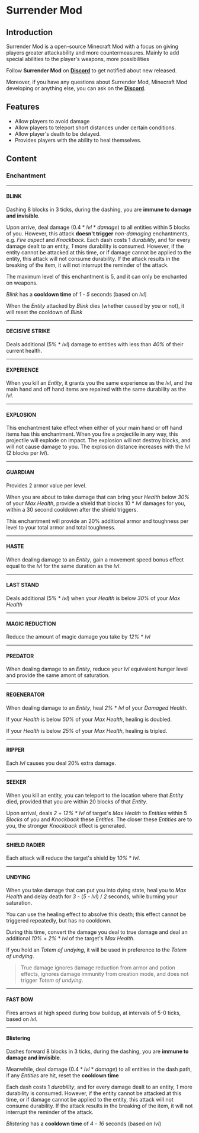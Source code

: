 # Surrender Mod

## Introduction

Surrender Mod is a open-source Minecraft Mod with a focus on giving players greater attackability
and more countermeasures. Mainly to add special abilities to the player's weapons, more possibilities

Follow **Surrender Mod** on **[Discord](https://discord.gg/cgNQPWExqj)** to get notified about new released.

Moreover, if you have any questions about Surrender Mod, Minecraft Mod developing or anything else, you can ask on the **[Discord](https://discord.gg/cgNQPWExqj)**.

## Features

* Allow players to avoid damage
* Allow players to teleport short distances under certain conditions.
* Allow player's death to be delayed.
* Provides players with the ability to heal themselves.

## Content

### Enchantment

___

#### BLINK

Dashing 8 blocks in 3 ticks, during the dashing, you are **immune to damage and invisible**.

Upon arrive, deal damage (0.4 \* *lvl* \* *damage*) to all entities within 5 blocks of you.
However, this attack **doesn't trigger** *non-damaging* enchantments, e.g. *Fire aspect* and *Knockback*.
Each dash costs 1 *durability*, and for every damage dealt to an entity, *1* more durability is consumed.
However, if the entity cannot be attacked at this time, or if damage cannot be applied to the entity, this attack will not consume durability.
If the attack results in the breaking of the item, it will not interrupt the reminder of the attack.

The maximum level of this enchantment is 5, and it can only be enchanted on weapons.

*Blink* has a **cooldown time** of *1* - *5* seconds (based on *lvl*)

When the *Entity* attacked by *Blink* dies (whether caused by you or not), it will reset the cooldown of *Blink*

___

#### DECISIVE STRIKE

Deals additional (5% \* *lvl*) damage to entities with less than *40%* of their current health.

___

#### EXPERIENCE

When you kill an *Entity*, it grants you the same experience as the *lvl*, and the main hand and off hand items are repaired with the same durability as the *lvl*.

___

#### EXPLOSION

This enchantment take effect when either of your main hand or off hand items has this enchantment.
When you fire a projectile in any way, this projectile will explode on impact. The explosion will not destroy blocks, and will not cause damage to you. The explosion distance increases with the *lvl* (2 blocks per *lvl*).

___

#### GUARDIAN

Provides 2 armor value per level.

When you are about to take damage that can bring your *Health* below *30%* of your *Max Health*, provide a shield that blocks 10 \* *lvl* damages for you, within a 30 second cooldown after the shield triggers.

This enchantment will provide an 20% additional armor and toughness per level to your total armor and total toughness.

___

#### HASTE

When dealing damage to an *Entity*, gain a movement speed bonus effect equal to the *lvl* for the same duration as the *lvl*.

___

#### LAST STAND

Deals additional (5% \* *lvl*) when your *Health* is below *30%* of your *Max Health*

___

#### MAGIC REDUCTION

Reduce the amount of magic damage you take by *12%* \* *lvl*

___

#### PREDATOR

When dealing damage to an *Entity*, reduce your *lvl* equivalent hunger level and provide the same amont of saturation.

___

#### REGENERATOR

When dealing damage to an *Entity*, heal *2%* \* *lvl* of your *Damaged Health*.

If your *Health* is below *50%* of your *Max Health*, healing is doubled.

If your *Health* is below *25%* of your *Max Health*, healing is tripled.

___

#### RIPPER

Each *lvl* causes you deal 20% extra damage.

___

#### SEEKER

When you kill an entity, you can teleport to the location where that *Entity* died, provided that you are within 20 blocks of that *Entity*.

Upon arrival, deals *2* + *12%* \* *lvl* of target's *Max Health* to *Entities* within 5 *Blocks* of you and *Knockback* these *Entities*.
The closer these *Entities* are to you, the stronger *Knockback* effect is generated.

___

#### SHIELD RADIER

Each attack will reduce the target's shield by *10%* \* *lvl*.

___

#### UNDYING

When you take damage that can put you into dying state, heal you to *Max Health* and delay death for *3* - (*5* - *lvl*) / *2* seconds, while burning your saturation.

You can use the healing effect to absolve this death; this effect cannot be triggered repeatedly, but has no cooldown.

During this time, convert the damage you deal to true damage and deal an additional *10%* + *2%* \* *lvl* of the target's *Max Health*.

If you hold an *Totem of undying*, it will be used in preference to the *Totem of undying*.

> True damage ignores damage reduction from armor and potion effects, ignores damage immunity from creation mode, and does not trigger *Totem of undying*.

___

#### FAST BOW

Fires arrows at high speed during bow buildup, at intervals of 5-0 ticks, based on *lvl*.

___

#### Blistering

Dashes forward 8 blocks in 3 ticks, during the dashing, you are **immune to damage and invisible**.

Meanwhile, deal damage (0.4 \* *lvl* \* *damage*) to all entities in the dash path, if any *Entities* are hit, reset the **cooldown time**

Each dash costs 1 *durability*, and for every damage dealt to an entity, *1* more durability is consumed.
However, if the entity cannot be attacked at this time, or if damage cannot be applied to the entity, this attack will not consume durability.
If the attack results in the breaking of the item, it will not interrupt the reminder of the attack.

*Blistering* has a **cooldown time** of *4* - *16* seconds (based on *lvl*)
